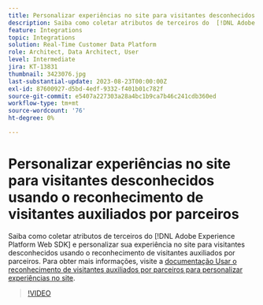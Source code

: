 ```yaml
---
title: Personalizar experiências no site para visitantes desconhecidos usando o reconhecimento de visitantes auxiliados por parceiros
description: Saiba como coletar atributos de terceiros do  [!DNL Adobe Experience Platform Web SDK]  e personalizar sua experiência no site para visitantes desconhecidos usando o reconhecimento de visitantes auxiliados por parceiros.
feature: Integrations
topic: Integrations
solution: Real-Time Customer Data Platform
role: Architect, Data Architect, User
level: Intermediate
jira: KT-13831
thumbnail: 3423076.jpg
last-substantial-update: 2023-08-23T00:00:00Z
exl-id: 87600927-d5bd-4edf-9332-f401b01c782f
source-git-commit: e5407a227303a28a4bc1b9ca7b46c241cdb360ed
workflow-type: tm+mt
source-wordcount: '76'
ht-degree: 0%

---
```


# Personalizar experiências no site para visitantes desconhecidos usando o reconhecimento de visitantes auxiliados por parceiros

Saiba como coletar atributos de terceiros do [!DNL Adobe Experience Platform Web SDK] e personalizar sua experiência no site para visitantes desconhecidos usando o reconhecimento de visitantes auxiliados por parceiros. Para obter mais informações, visite a [documentação Usar o reconhecimento de visitantes auxiliados por parceiros para personalizar experiências no site](https://experienceleague.adobe.com/docs/experience-platform/rtcdp/use-cases/partner-data/onsite-personalization.html).

>[!VIDEO](https://video.tv.adobe.com/v/3423076/?learn=on)
